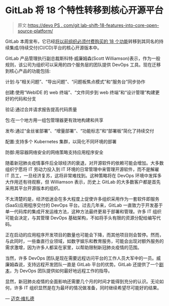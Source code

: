 # GitLab 将 18 个特性转移到核心开源平台

> 原文:[https://devo PS . com/git lab-shift-18-features-into-core-open-source-platform/](https://devops.com/gitlab-shifts-18-features-into-core-open-source-platform/)

GitLab 本周宣布，它已经[将以前组织必须付费购买的 18 个功能](https://about.gitlab.com/blog/2020/03/30/new-features-to-core/)转移到其同名的持续集成/持续交付(CI/CD)平台的核心开源版本中。

GitLab 产品管理执行副总裁斯科特·威廉姆森(Scott Williamson)表示，作为一般规则，该公司为组织可以采用的四个服务层的团队提供 DevOps 工具。现在迁移到核心产品的功能包括:

计划:与“相关问题”、“导出问题”、“问题板焦点模式”和“服务台”同步协作

创建:使用“WebIDE 的 web 终端”、“文件同步到 web 终端”和“设计管理”构建更好的代码和分支

验证:通过合并请求报告提高代码质量

包:在一个地方用一组包管理器更有效地构建和共享

发布:通过“金丝雀部署”、“增量部署”、“功能标志”和“部署板”简化了持续交付

配置:支持多个 Kubernetes 集群，以简化不同环境的部署

防御:用容器网络安全的网络策略支持应用程序安全

随着新冠肺炎疫情事件后全球经济的衰退，对开源软件的依赖可能会增加。大多数组织宁愿将 IT 劳动力投入到 IT 环境的日常管理中来管理开源软件，而不是解雇 IT 员工，一旦经济复苏，这将非常难找到。这种策略将在 DevOps 环境中发挥多大作用还有待观察，但 Williamson 表示，历史上 GitLab 的大多数客户都是首先采用其平台开源版本的组织。

不太清楚的是，经济低迷会在多大程度上促使许多组织采用作为一套软件即服务(SaaS)应用程序交付的 DevOps 平台。过去几年来，GitLab 一直致力于开发基于单一代码库的集成开发运维方法，这种方法最终更易于部署和管理。许多 IT 组织可能会决定，与其管理 DevOps 基础架构，不如将手头有限的资源分配给编写代码。

正在启动的应用程序开发项目的数量也可能会下降，而其他项目则会暂停。然而，与此同时，一些垂直行业领域，如数字娱乐和教育服务，可能会出现对额外服务的需求激增，因为许多人都呆在家里，以帮助限制新冠肺炎疫情的范围。

当然，许多 DevOps 团队是现在需要远程访问平台的工作人员大军中的一员。威廉姆森说，支持远程开发团队一直是 GitLab 平台的优势。GitLab 还提供了一个[剧本](https://about.gitlab.com/company/culture/all-remote/)，为 DevOps 团队提供如何最好地远程工作的指导。

显然，新冠肺炎疫情的全面影响还需要几个月的时间才能得到充分的认识。无论如何，许多 IT 组织显然是在为最坏的情况做准备，同时继续希望尽可能好的结果。

— [迈克·维扎德](https://devops.com/author/mike-vizard/)